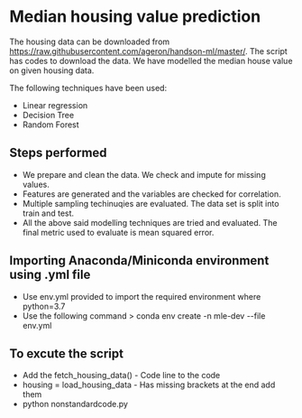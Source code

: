 # Median housing value prediction

The housing data can be downloaded from https://raw.githubusercontent.com/ageron/handson-ml/master/. The script has codes to download the data. We have modelled the median house value on given housing data. 

The following techniques have been used: 

 - Linear regression
 - Decision Tree
 - Random Forest

## Steps performed
 - We prepare and clean the data. We check and impute for missing values.
 - Features are generated and the variables are checked for correlation.
 - Multiple sampling techinuqies are evaluated. The data set is split into train and test.
 - All the above said modelling techniques are tried and evaluated. The final metric used to evaluate is mean squared error.

## Importing Anaconda/Miniconda environment using .yml file
- Use env.yml provided to import the required environment where python=3.7
- Use the following command > conda env create -n mle-dev --file env.yml

## To excute the script
- Add the fetch_housing_data() - Code line to the code
- housing = load_housing_data - Has missing brackets at the end add them
- python nonstandardcode.py